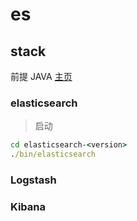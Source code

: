 # es

## stack

前提 JAVA
[主页](https://www.elastic.co/cn/elasticsearch/)

### elasticsearch

> 启动
```cmd
cd elasticsearch-<version>
./bin/elasticsearch
```

### Logstash


### Kibana